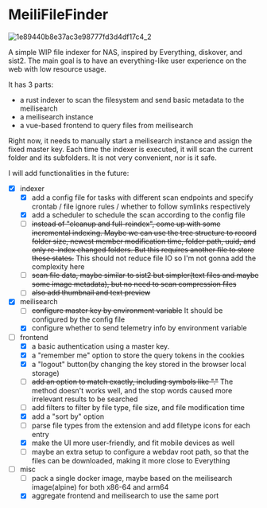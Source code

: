 # MeiliFileFinder

![1e89440b8e37ac3e98777fd3d4df17c4_2](https://github.com/user-attachments/assets/4c3460ff-6b11-441b-b7e9-3f1bbe99e8a9)

A simple WIP file indexer for NAS, inspired by Everything, diskover, and sist2. The main goal is to have an everything-like user experience on the web with low resource usage.

It has 3 parts:
* a rust indexer to scan the filesystem and send basic metadata to the meilisearch
* a meilisearch instance
* a vue-based frontend to query files from meilisearch

Right now, it needs to manually start a meilisearch instance and assign the fixed master key. Each time the indexer is executed, it will scan the current folder and its subfolders. It is not very convenient, nor is it safe.

I will add functionalities in the future:
- [x] indexer
  - [x] add a config file for tasks with different scan endpoints and specify crontab / file ignore rules / whether to follow symlinks respectively
  - [x] add a scheduler to schedule the scan according to the config file
  - [ ] ~~instead of "cleanup and full-reindex", come up with some incremental indexing. Maybe we can use the tree structure to record folder size, newest member modification time, folder path, uuid, and only re-index changed folders. But this requires another file to store these states.~~ This should not reduce file IO so I'm not gonna add the complexity here
  - [ ] ~~scan file data, maybe similar to sist2 but simpler(text files and maybe some image metadata), but no need to scan compression files~~
  - [ ] ~~also add thumbnail and text preview~~
- [x] meilisearch
  - [ ] ~~configure master key by environment variable~~ It should be configured by the config file
  - [x] configure whether to send telemetry info by environment variable
- [ ] frontend
  - [x] a basic authentication using a master key.
  - [x] a "remember me" option to store the query tokens in the cookies
  - [x] a "logout" button(by changing the key stored in the browser local storage)
  - [ ] ~~add an option to match exactly, including symbols like "."~~ The method doesn't works well, and the stop words caused more irrelevant results to be searched
  - [ ] add filters to filter by file type, file size, and file modification time
  - [x] add a "sort by" option
  - [ ] parse file types from the extension and add filetype icons for each entry
  - [x] make the UI more user-friendly, and fit mobile devices as well
  - [ ] maybe an extra setup to configure a webdav root path, so that the files can be downloaded, making it more close to Everything
- [ ] misc
  - [ ] pack a single docker image, maybe based on the meilisearch image(alpine) for both x86-64 and arm64
  - [x] aggregate frontend and meilisearch to use the same port
